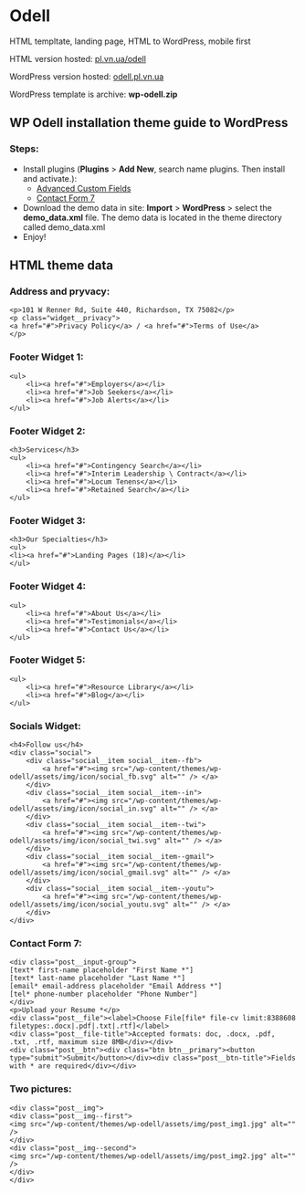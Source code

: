 # Odell

HTML templtate, landing page, HTML to WordPress, mobile first

HTML version hosted: <a href="http://pl.vn.ua/odell/">pl.vn.ua/odell</a>

WordPress version hosted: <a href="http://odell.pl.vn.ua/">odell.pl.vn.ua</a>

WordPress template is archive: <strong>wp-odell.zip</strong>

## WP Odell installation theme guide to WordPress

### Steps:

<ul>
  <li>Install plugins (<strong>Plugins</strong> > <strong>Add New</strong>, search name plugins. Then install and activate.):
        <ul>
            <li><a href="https://wordpress.org/plugins/advanced-custom-fields/">Advanced Custom Fields</a></li>
            <li><a href="https://wordpress.org/plugins/contact-form-7/">Contact Form 7</a></li>
        </ul>
  </li>
  <li>Download the demo data in site: <strong>Import</strong> > <strong>WordPress</strong> > select the <strong>demo_data.xml</strong> file. The demo data is located in the theme directory called demo_data.xml</li>
  <li>Enjoy!</li>
</ul>

## HTML theme data

### Address and pryvacy:

```
<p>101 W Renner Rd, Suite 440, Richardson, TX 75082</p>
<p class="widget__privacy">
<a href="#">Privacy Policy</a> / <a href="#">Terms of Use</a>
</p>
```

### Footer Widget 1:

```
<ul>
    <li><a href="#">Employers</a></li>
    <li><a href="#">Job Seekers</a></li>
    <li><a href="#">Job Alerts</a></li>
</ul>
```

### Footer Widget 2:

```
<h3>Services</h3>
<ul>
    <li><a href="#">Contingency Search</a></li>
    <li><a href="#">Interim Leadership \ Contract</a></li>
    <li><a href="#">Locum Tenens</a></li>
    <li><a href="#">Retained Search</a></li>
</ul>
```

### Footer Widget 3:

```
<h3>Our Specialties</h3>
<ul>
<li><a href="#">Landing Pages (18)</a></li>
</ul>
```

### Footer Widget 4:

```
<ul>
    <li><a href="#">About Us</a></li>
    <li><a href="#">Testimonials</a></li>
    <li><a href="#">Contact Us</a></li>
</ul>
```

### Footer Widget 5:

```
<ul>
    <li><a href="#">Resource Library</a></li>
    <li><a href="#">Blog</a></li>
</ul>
```

### Socials Widget:

```
<h4>Follow us</h4>
<div class="social">
    <div class="social__item social__item--fb">
        <a href="#"><img src="/wp-content/themes/wp-odell/assets/img/icon/social_fb.svg" alt="" /> </a>
    </div>
    <div class="social__item social__item--in">
        <a href="#"><img src="/wp-content/themes/wp-odell/assets/img/icon/social_in.svg" alt="" /> </a>
    </div>
    <div class="social__item social__item--twi">
        <a href="#"><img src="/wp-content/themes/wp-odell/assets/img/icon/social_twi.svg" alt="" /> </a>
    </div>
    <div class="social__item social__item--gmail">
        <a href="#"><img src="/wp-content/themes/wp-odell/assets/img/icon/social_gmail.svg" alt="" /> </a>
    </div>
    <div class="social__item social__item--youtu">
        <a href="#"><img src="/wp-content/themes/wp-odell/assets/img/icon/social_youtu.svg" alt="" /> </a>
    </div>
</div>
```

### Contact Form 7:

```
<div class="post__input-group">
[text* first-name placeholder "First Name *"]
[text* last-name placeholder "Last Name *"]
[email* email-address placeholder "Email Address *"]
[tel* phone-number placeholder "Phone Number"]
</div>
<p>Upload your Resume *</p>
<div class="post__file"><label>Сhoose File[file* file-cv limit:8388608 filetypes:.docx|.pdf|.txt|.rtf]</label>
<div class="post__file-title">Accepted formats: doc, .docx, .pdf, .txt, .rtf, maximum size 8MB</div></div>
<div class="post__btn"><div class="btn btn__primary"><button type="submit">Submit</button></div><div class="post__btn-title">Fields with * are required</div></div>
```

### Two pictures:

```
<div class="post__img">
<div class="post__img--first">
<img src="/wp-content/themes/wp-odell/assets/img/post_img1.jpg" alt="" />
</div>
<div class="post__img--second">
<img src="/wp-content/themes/wp-odell/assets/img/post_img2.jpg" alt="" />
</div>
</div>
```
